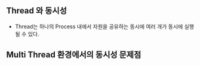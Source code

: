 ## Thread 와 동시성

- Thread는 하나의 Process 내에서 자원을 공유하는 동시에 여러 개가 동시에 실행될 수 있다.

## Multi Thread 환경에서의 동시성 문제점

